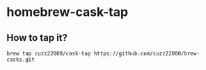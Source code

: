 

# homebrew-cask-tap

## How to tap it?

```
brew tap cuzz22000/cask-tap https://github.com/cuzz22000/brew-casks.git
```
